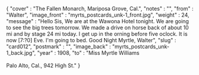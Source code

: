 {
  "cover" : "The Fallen Monarch, Mariposa Grove, Cal.",
  "notes" : "",
  "from" : "Walter",
  "image_front" : "myrts_postcards_unk-1_front.jpg",
  "weight" : 24,
  "message" : "Hello Sis, We are at the Wawona Hotel tonight. We are going to see the big trees tomorrow. We made a drive on horse back of about 10 mi and by stage 24 mi today. I get up in the orning before five oclock. It is now [7:?0] Eve. I'm going to bed. Good Night Myrtle, Walter",
  "slug" : "card012",
  "postmark" : "",
  "image_back" : "myrts_postcards_unk-1_back.jpg",
  "year" : 1908,
  "to" : "Miss Myrtle Williams<br><br>Palo Alto, Cal., 942 High St."
}
